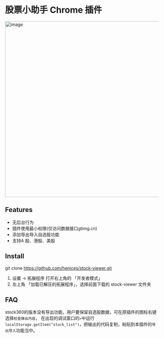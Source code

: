 # 股票小助手 Chrome 插件

<img width="576" alt="image" src="https://github.com/user-attachments/assets/2ee4d7ea-a49c-43d7-9e1f-4e48a25552c6">

## Features

* 无后台行为
* 插件使用最小权限(仅访问数据接口gtimg.cn) 
* 添加导出导入自选股功能
* 支持A 股、港股、美股

## Install

git clone https://github.com/henices/stock-viewer.git

1. 设置 -> 拓展程序 打开右上角的 「开发者模式」
2. 左上角 「加载已解压的拓展程序」，选择前面下载的 stock-viewer 文件夹

## FAQ

stock360的版本没有导出功能，用户要保留自选股数据，可在原插件的图标右键选择`检查弹出内容`，
在出现的调试窗口的`>`中运行`localStorage.getItem("stock_list")`，把输出的代码复制，粘贴到本插件的`导出导入`功能当中。
